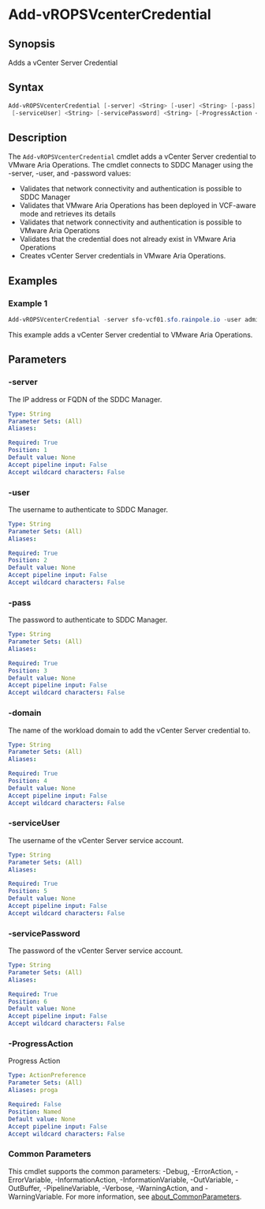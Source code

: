 # Add-vROPSVcenterCredential

## Synopsis

Adds a vCenter Server Credential

## Syntax

```powershell
Add-vROPSVcenterCredential [-server] <String> [-user] <String> [-pass] <String> [-domain] <String>
 [-serviceUser] <String> [-servicePassword] <String> [-ProgressAction <ActionPreference>] [<CommonParameters>]
```

## Description

The `Add-vROPSVcenterCredential` cmdlet adds a vCenter Server credential to VMware Aria Operations.
The cmdlet connects to SDDC Manager using the -server, -user, and -password values:

- Validates that network connectivity and authentication is possible to SDDC Manager
- Validates that VMware Aria Operations has been deployed in VCF-aware mode and retrieves its details
- Validates that network connectivity and authentication is possible to VMware Aria Operations
- Validates that the credential does not already exist in VMware Aria Operations
- Creates vCenter Server credentials in VMware Aria Operations.

## Examples

### Example 1

```powershell
Add-vROPSVcenterCredential -server sfo-vcf01.sfo.rainpole.io -user administrator@vsphere.local -pass VMw@re1! -domain sfo-m01 -serviceUser svc-iom-vsphere@sfo.rainpole.io -servicePassword VMw@re1!
```

This example adds a vCenter Server credential to VMware Aria Operations.

## Parameters

### -server

The IP address or FQDN of the SDDC Manager.

```yaml
Type: String
Parameter Sets: (All)
Aliases:

Required: True
Position: 1
Default value: None
Accept pipeline input: False
Accept wildcard characters: False
```

### -user

The username to authenticate to SDDC Manager.

```yaml
Type: String
Parameter Sets: (All)
Aliases:

Required: True
Position: 2
Default value: None
Accept pipeline input: False
Accept wildcard characters: False
```

### -pass

The password to authenticate to SDDC Manager.

```yaml
Type: String
Parameter Sets: (All)
Aliases:

Required: True
Position: 3
Default value: None
Accept pipeline input: False
Accept wildcard characters: False
```

### -domain

The name of the workload domain to add the vCenter Server credential to.

```yaml
Type: String
Parameter Sets: (All)
Aliases:

Required: True
Position: 4
Default value: None
Accept pipeline input: False
Accept wildcard characters: False
```

### -serviceUser

The username of the vCenter Server service account.

```yaml
Type: String
Parameter Sets: (All)
Aliases:

Required: True
Position: 5
Default value: None
Accept pipeline input: False
Accept wildcard characters: False
```

### -servicePassword

The password of the vCenter Server service account.

```yaml
Type: String
Parameter Sets: (All)
Aliases:

Required: True
Position: 6
Default value: None
Accept pipeline input: False
Accept wildcard characters: False
```

### -ProgressAction

Progress Action

```yaml
Type: ActionPreference
Parameter Sets: (All)
Aliases: proga

Required: False
Position: Named
Default value: None
Accept pipeline input: False
Accept wildcard characters: False
```

### Common Parameters

This cmdlet supports the common parameters: -Debug, -ErrorAction, -ErrorVariable, -InformationAction, -InformationVariable, -OutVariable, -OutBuffer, -PipelineVariable, -Verbose, -WarningAction, and -WarningVariable. For more information, see [about_CommonParameters](http://go.microsoft.com/fwlink/?LinkID=113216).

